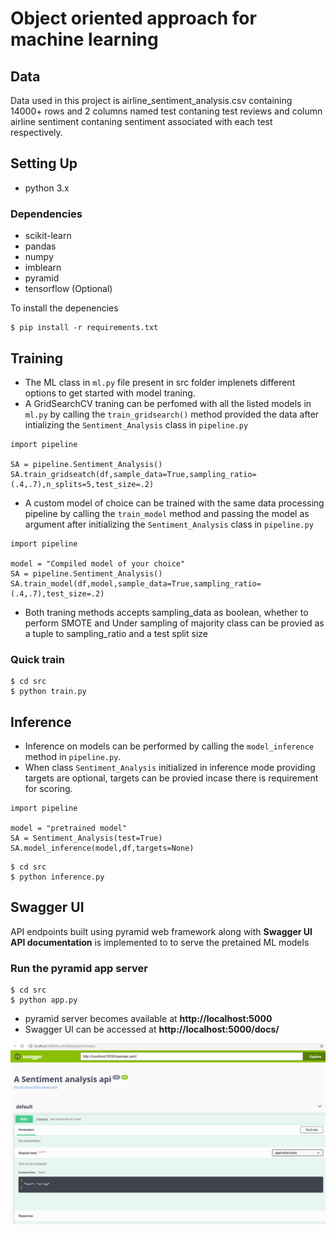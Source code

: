 # Object oriented approach for machine learning

## Data
Data used in this project is airline_sentiment_analysis.csv containing 14000+ rows and 2 columns named test contaning test reviews and column airline sentiment contaning sentiment associated with each test respectively.

## Setting Up
* python 3.x

### Dependencies
* scikit-learn
* pandas 
* numpy
* imblearn
* pyramid
* tensorflow (Optional)

To install the depenencies
```
$ pip install -r requirements.txt
```

## Training

- The ML class in ```ml.py``` file present in src folder implenets different options to get started with model traning.
- A GridSearchCV traning can be perfomed with all the listed models in ```ml.py``` by calling the ```train_gridsearch()``` method provided the data after intializing the ```Sentiment_Analysis``` class in ```pipeline.py```
```
import pipeline

SA = pipeline.Sentiment_Analysis()
SA.train_gridseatch(df,sample_data=True,sampling_ratio=(.4,.7),n_splits=5,test_size=.2)
```
- A custom model of choice can be trained with the same data processing pipeline by calling the ```train_model``` method and passing the model as argument after initializing the ```Sentiment_Analysis``` class in ```pipeline.py```
```
import pipeline

model = "Compiled model of your choice"
SA = pipeline.Sentiment_Analysis()
SA.train_model(df,model,sample_data=True,sampling_ratio=(.4,.7),test_size=.2)
```
- Both traning methods accepts sampling_data as boolean, whether to perform SMOTE and Under sampling of majority class can be provied as a tuple to sampling_ratio and a test split size

### Quick train
```
$ cd src
$ python train.py
```


## Inference

- Inference on models can be performed by calling the ```model_inference``` method in ```pipeline.py```.
- When class ```Sentiment_Analysis``` initialized in inference mode providing targets are optional, targets can be provied incase there is requirement for scoring.
```
import pipeline

model = "pretrained model"
SA = Sentiment_Analysis(test=True)
SA.model_inference(model,df,targets=None)
```

```
$ cd src
$ python inference.py
```

## Swagger UI

API endpoints built using pyramid web framework along with **Swagger UI API documentation** is implemented to to serve the pretained ML models

### Run the pyramid app server
```
$ cd src
$ python app.py
```

- pyramid server becomes available at **http://localhost:5000**
- Swagger UI can be accessed at **http://localhost:5000/docs/**

![Swagger UI](./images/swagger.png)



